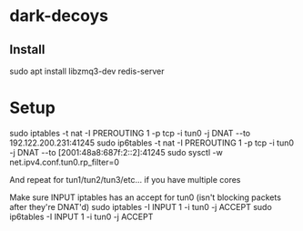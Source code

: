 # dark-decoys

## Install
sudo apt install libzmq3-dev redis-server

# Setup
sudo iptables -t nat -I PREROUTING 1 -p tcp -i tun0 -j DNAT --to 192.122.200.231:41245
sudo ip6tables -t nat -I PREROUTING 1 -p tcp -i tun0 -j DNAT --to [2001:48a8:687f:2::2]:41245
sudo sysctl -w net.ipv4.conf.tun0.rp_filter=0

And repeat for tun1/tun2/tun3/etc... if you have multiple cores

Make sure INPUT iptables has an accept for tun0 (isn't blocking packets after they're DNAT'd)
sudo iptables -I INPUT 1 -i tun0 -j ACCEPT
sudo ip6tables -I INPUT 1 -i tun0 -j ACCEPT

